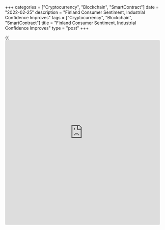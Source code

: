 +++
categories = ["Cryptocurrency", "Blockchain", "SmartContract"]
date = "2022-02-25"
description = "Finland Consumer Sentiment, Industrial Confidence Improves"
tags = ["Cryptocurrency", "Blockchain", "SmartContract"]
title = "Finland Consumer Sentiment, Industrial Confidence Improves"
type = "post"
+++

{{<iframe id="large-banner" src="https://www.bounty.group/#slide=15.0" width="100%" height="600" scrolling="no" style="border: 0px solid rgb(216, 221, 230); border-radius: 3px;">}}

Finland's consumer confidence and industrial morale increased in
February, separate survey results showed on Friday.

The consumer sentiment index increased to 0.5 in February from -1.7 in
January, Statistics Finland said.

Among the four components, expectations concerning consumers' own
economic situation in twelve months brightened in February and
consumers' view of their own [economy][1] at present were positive.

Consumers' intention to buy durable goods and expectations concerning
Finland's economy were on average.

Data was collected from 913 persons between February 1 and 16.

Separately, data from the Confederation of Finnish Industries showed
that the manufacturing confidence index rose to 22.0 in February from 19
in January. The reading was above the long-term average of +1.

The construction confidence indicator rose to 12 in February from 9 in
the previous month. The reading was above the long-term average of -6.

The service sector confidence indicator improved to 18 in February from
16 in the previous month.

The retail trade confidence fell seven points to 2 in February, which
was above the long-term average of -1.

For comments and feedback [contact](https://www.playgroundfx.com/contact/): editorial@rtt[news](https://www.letsplayfx.com/blog/forex-news-website/).com

[Economic News][1]

 **What parts of the world are seeing the best (and worst) economic
performances lately? Click[here][2] to check out our [Econ Scorecard][2]
and find out! See up-to-the-moment [ranking](https://www.playgroundfx.com/blog/crypto-exchange-ranking/)s for the best and worst
performers in [GDP][3], [unemployment rate][4], [inflation][5] and much
more.**

   1. www.rtt[news](https://www.letsplayfx.com/blog/forex-news-website/).com/Content/EconomicNews.aspx
   2. www.rtt[news](https://www.letsplayfx.com/blog/forex-news-website/).com/economic-scorecard/world-rank/unemployment-rate/highest-performance.aspx
   3. www.rtt[news](https://www.letsplayfx.com/blog/forex-news-website/).com/economic-scorecard/world-rank/GDP/highest-performance.aspx
   4. www.rtt[news](https://www.letsplayfx.com/blog/forex-news-website/).com/economic-scorecard/world-rank/unemployment-rate/lowest-performance.aspx
   5. www.rtt[news](https://www.letsplayfx.com/blog/forex-news-website/).com/economic-scorecard/world-rank/CPI/highest-performance.aspx